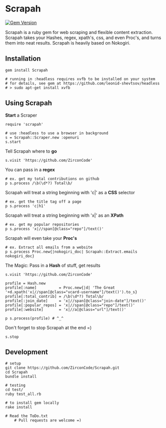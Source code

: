 

Scrapah
===

[![Gem Version](https://badge.fury.io/rb/Scrapah.png)](http://badge.fury.io/rb/Scrapah)

Scrapah is a ruby gem for web scraping and flexible content extraction. Scrapah takes your Hashes, regex, xpath's, css, and even Proc's, and turns them into neat results. Scrapah is heavily based on Nokogiri.

Installation
---

	gem install Scrapah

    # running in :headless requires xvfb to be installed on your system 
    # for details, see gem at https://github.com/leonid-shevtsov/headless
    # > sudo apt-get install xvfb


Using Scrapah
---

**Start** a Scraper

	require 'scrapah'

	# use :headless to use a browser in background
	s = Scrapah::Scraper.new :openuri 
	s.start

Tell Scrapah where to **go**

	s.visit 'https://github.com/ZirconCode'

You can pass in a **regex**

	# ex. get my total contributions on github
	p s.process /\b(\d*?) Total\b/

Scrapah will treat a string beginning with 'c|' as a **CSS** selector

	# ex. get the title tag off a page
	p s.process 'c|h1'

Scrapah will treat a string beginning with 'x|' as an **XPath**

	# ex. get my popular repositories
	p s.process 'x|//span[@class="repo"]/text()'

Scrapah will even take your **Proc's**

	# ex. Extract all emails from a website
	p s.process Proc.new{|nokogiri_doc| Scrapah::Extract.emails nokogiri_doc}

The Magic: Pass in a **Hash** of stuff, get results

	s.visit 'https://github.com/ZirconCode'

	profile = Hash.new
	profile[:name]          = Proc.new{|d| 'The Great '+d.xpath('x|//span[@class="vcard-username"]/text()').to_s}
	profile[:total_contrib] = /\b(\d*?) Total\b/
	profile[:join_date]     = 'x|//span[@class="join-date"]/text()'
	profile[:popular_repos] = 'x|//span[@class="repo"]/text()'
	profile[:website]       = 'x|//a[@class="url"]/text()'

	p s.process(profile) # ^_^

Don't forget to stop Scrapah at the end =)

	s.stop


Development
---

	# setup
    git clone https://github.com/ZirconCode/Scrapah.git
    cd Scrapah
    bundle install

    # testing
    cd test/
    ruby test_all.rb

    # to install gem locally
    rake install

  	# Read the ToDo.txt
		# Pull requests are welcome =)


